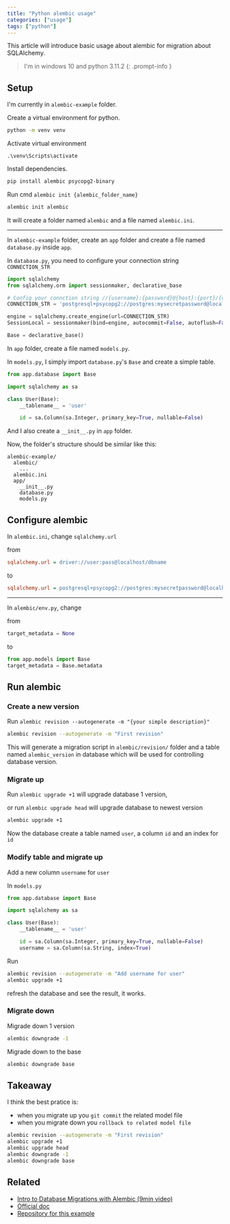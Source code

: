 ```yaml
---
title: "Python alembic usage"
categories: ["usage"]
tags: ["python"]
---
```


This article will introduce basic usage about alembic for migration about SQLAlchemy.

> I'm in windows 10 and python 3.11.2
> {: .prompt-info }

## Setup

I'm currently in `alembic-example` folder.

Create a virtual environment for python.

```sh
python -m venv venv
```

Activate virtual environment

```
.\venv\Scripts\activate
```

Install dependencies.

```sh
pip install alembic psycopg2-binary
```

Run cmd `alembic init {alembic_folder_name}`

```sh
alembic init alembic
```

It will create a folder named `alembic` and a file named `alembic.ini`.

---

In `alembic-example` folder, create an `app` folder and create a file named `database.py` inside `app`.

In `database.py`, you need to configure your connection string `CONNECTION_STR`

```py
import sqlalchemy
from sqlalchemy.orm import sessionmaker, declarative_base

# Config your connction string //{username}:{password}@{host}:{port}/{database}
CONNECTION_STR = 'postgresql+psycopg2://postgres:mysecretpassword@localhost:5432/postgres'

engine = sqlalchemy.create_engine(url=CONNECTION_STR)
SessionLocal = sessionmaker(bind=engine, autocommit=False, autoflush=False)

Base = declarative_base()
```

In `app` folder, create a file named `models.py`.

In `models.py`, I simply import `database.py`'s `Base` and create a simple table.

```py
from app.database import Base

import sqlalchemy as sa

class User(Base):
    __tablename__ = 'user'

    id = sa.Column(sa.Integer, primary_key=True, nullable=False)
```

And I also create a `__init__.py` in `app` folder.

Now, the folder's structure should be similar like this:

```
alembic-example/
  alembic/
    ...
  alembic.ini
  app/
    __init__.py
    database.py
    models.py
```

## Configure alembic

In `alembic.ini`, change `sqlalchemy.url`

from

```ini
sqlalchemy.url = driver://user:pass@localhost/dbname
```

to

```ini
sqlalchemy.url = postgresql+psycopg2://postgres:mysecretpassword@localhost:5432/postgres
```

---

In `alembic/env.py`, change

from

```py
target_metadata = None
```

to

```py
from app.models import Base
target_metadata = Base.metadata
```

## Run alembic

### Create a new version

Run `alembic revision --autogenerate -m "{your simple description}"`

```sh
alembic revision --autogenerate -m "First revision"
```

This will generate a migration script in `alembic/revision/` folder and a table named `alembic_version` in database which will be used for controlling database version.

### Migrate up

Run `alembic upgrade +1` will upgrade database 1 version,

or run `alembic upgrade head` will upgrade database to newest version

```sh
alembic upgrade +1
```

Now the database create a table named `user`, a column `id` and an index for `id`

### Modify table and migrate up

Add a new column `username` for `user`

In `models.py`

```py
from app.database import Base

import sqlalchemy as sa

class User(Base):
    __tablename__ = 'user'

    id = sa.Column(sa.Integer, primary_key=True, nullable=False)
    username = sa.Column(sa.String, index=True)
```

Run

```sh
alembic revision --autogenerate -m "Add username for user"
alembic upgrade +1
```

refresh the database and see the result, it works.

### Migrate down

Migrade down 1 version

```sh
alembic downgrade -1
```

Migrade down to the base

```sh
alembic downgrade base
```

## Takeaway

I think the best pratice is:

- when you migrate up you `git commit` the related model file
- when you migrate down you `rollback to related model file`

```sh
alembic revision --autogenerate -m "First revision"
alembic upgrade +1
alembic upgrade head
alembic downgrade -1
alembic downgrade base
```

## Related

- [Intro to Database Migrations with Alembic (9min video)](https://www.youtube.com/watch?v=SdcH6IEi6nE)
- [Official doc](https://alembic.sqlalchemy.org/en/latest/tutorial.html#relative-migration-identifiers)
- [Repository for this example](https://github.com/chaojin101/alembic-example)
